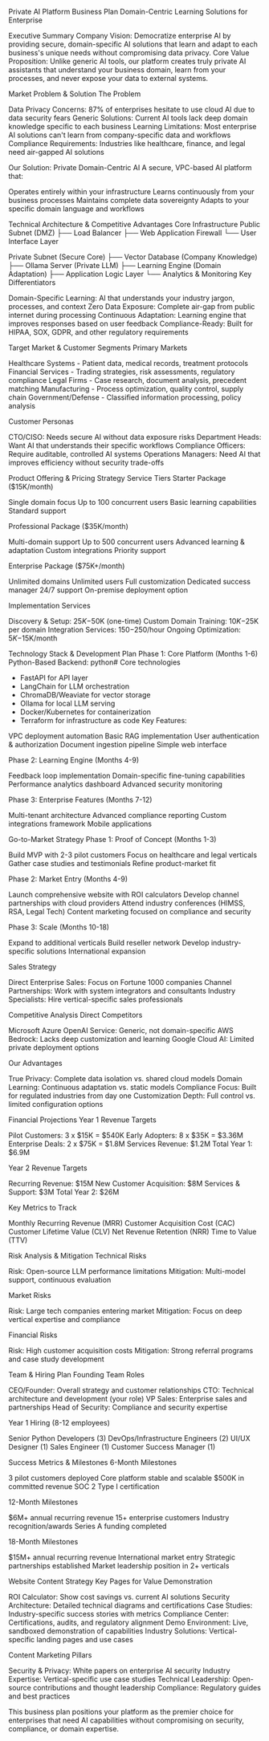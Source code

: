 Private AI Platform Business Plan
Domain-Centric Learning Solutions for Enterprise

Executive Summary
Company Vision: Democratize enterprise AI by providing secure, domain-specific AI solutions that learn and adapt to each business's unique needs without compromising data privacy.
Core Value Proposition: Unlike generic AI tools, our platform creates truly private AI assistants that understand your business domain, learn from your processes, and never expose your data to external systems.

Market Problem & Solution
The Problem

Data Privacy Concerns: 87% of enterprises hesitate to use cloud AI due to data security fears
Generic Solutions: Current AI tools lack deep domain knowledge specific to each business
Learning Limitations: Most enterprise AI solutions can't learn from company-specific data and workflows
Compliance Requirements: Industries like healthcare, finance, and legal need air-gapped AI solutions

Our Solution: Private Domain-Centric AI
A secure, VPC-based AI platform that:

Operates entirely within your infrastructure
Learns continuously from your business processes
Maintains complete data sovereignty
Adapts to your specific domain language and workflows


Technical Architecture & Competitive Advantages
Core Infrastructure
Public Subnet (DMZ)
├── Load Balancer
├── Web Application Firewall
└── User Interface Layer

Private Subnet (Secure Core)
├── Vector Database (Company Knowledge)
├── Ollama Server (Private LLM)
├── Learning Engine (Domain Adaptation)
├── Application Logic Layer
└── Analytics & Monitoring
Key Differentiators

Domain-Specific Learning: AI that understands your industry jargon, processes, and context
Zero Data Exposure: Complete air-gap from public internet during processing
Continuous Adaptation: Learning engine that improves responses based on user feedback
Compliance-Ready: Built for HIPAA, SOX, GDPR, and other regulatory requirements


Target Market & Customer Segments
Primary Markets

Healthcare Systems - Patient data, medical records, treatment protocols
Financial Services - Trading strategies, risk assessments, regulatory compliance
Legal Firms - Case research, document analysis, precedent matching
Manufacturing - Process optimization, quality control, supply chain
Government/Defense - Classified information processing, policy analysis

Customer Personas

CTO/CISO: Needs secure AI without data exposure risks
Department Heads: Want AI that understands their specific workflows
Compliance Officers: Require auditable, controlled AI systems
Operations Managers: Need AI that improves efficiency without security trade-offs


Product Offering & Pricing Strategy
Service Tiers
Starter Package ($15K/month)

Single domain focus
Up to 100 concurrent users
Basic learning capabilities
Standard support

Professional Package ($35K/month)

Multi-domain support
Up to 500 concurrent users
Advanced learning & adaptation
Custom integrations
Priority support

Enterprise Package ($75K+/month)

Unlimited domains
Unlimited users
Full customization
Dedicated success manager
24/7 support
On-premise deployment option

Implementation Services

Discovery & Setup: $25K-$50K (one-time)
Custom Domain Training: $10K-$25K per domain
Integration Services: $150-$250/hour
Ongoing Optimization: $5K-$15K/month


Technology Stack & Development Plan
Phase 1: Core Platform (Months 1-6)
Python-Based Backend:
python# Core technologies
- FastAPI for API layer
- LangChain for LLM orchestration
- ChromaDB/Weaviate for vector storage
- Ollama for local LLM serving
- Docker/Kubernetes for containerization
- Terraform for infrastructure as code
Key Features:

VPC deployment automation
Basic RAG implementation
User authentication & authorization
Document ingestion pipeline
Simple web interface

Phase 2: Learning Engine (Months 4-9)

Feedback loop implementation
Domain-specific fine-tuning capabilities
Performance analytics dashboard
Advanced security monitoring

Phase 3: Enterprise Features (Months 7-12)

Multi-tenant architecture
Advanced compliance reporting
Custom integrations framework
Mobile applications


Go-to-Market Strategy
Phase 1: Proof of Concept (Months 1-3)

Build MVP with 2-3 pilot customers
Focus on healthcare and legal verticals
Gather case studies and testimonials
Refine product-market fit

Phase 2: Market Entry (Months 4-9)

Launch comprehensive website with ROI calculators
Develop channel partnerships with cloud providers
Attend industry conferences (HIMSS, RSA, Legal Tech)
Content marketing focused on compliance and security

Phase 3: Scale (Months 10-18)

Expand to additional verticals
Build reseller network
Develop industry-specific solutions
International expansion

Sales Strategy

Direct Enterprise Sales: Focus on Fortune 1000 companies
Channel Partnerships: Work with system integrators and consultants
Industry Specialists: Hire vertical-specific sales professionals


Competitive Analysis
Direct Competitors

Microsoft Azure OpenAI Service: Generic, not domain-specific
AWS Bedrock: Lacks deep customization and learning
Google Cloud AI: Limited private deployment options

Our Advantages

True Privacy: Complete data isolation vs. shared cloud models
Domain Learning: Continuous adaptation vs. static models
Compliance Focus: Built for regulated industries from day one
Customization Depth: Full control vs. limited configuration options


Financial Projections
Year 1 Revenue Targets

Pilot Customers: 3 x $15K = $540K
Early Adopters: 8 x $35K = $3.36M
Enterprise Deals: 2 x $75K = $1.8M
Services Revenue: $1.2M
Total Year 1: $6.9M

Year 2 Revenue Targets

Recurring Revenue: $15M
New Customer Acquisition: $8M
Services & Support: $3M
Total Year 2: $26M

Key Metrics to Track

Monthly Recurring Revenue (MRR)
Customer Acquisition Cost (CAC)
Customer Lifetime Value (CLV)
Net Revenue Retention (NRR)
Time to Value (TTV)


Risk Analysis & Mitigation
Technical Risks

Risk: Open-source LLM performance limitations
Mitigation: Multi-model support, continuous evaluation

Market Risks

Risk: Large tech companies entering market
Mitigation: Focus on deep vertical expertise and compliance

Financial Risks

Risk: High customer acquisition costs
Mitigation: Strong referral programs and case study development


Team & Hiring Plan
Founding Team Roles

CEO/Founder: Overall strategy and customer relationships
CTO: Technical architecture and development (your role)
VP Sales: Enterprise sales and partnerships
Head of Security: Compliance and security expertise

Year 1 Hiring (8-12 employees)

Senior Python Developers (3)
DevOps/Infrastructure Engineers (2)
UI/UX Designer (1)
Sales Engineer (1)
Customer Success Manager (1)


Success Metrics & Milestones
6-Month Milestones

3 pilot customers deployed
Core platform stable and scalable
$500K in committed revenue
SOC 2 Type I certification

12-Month Milestones

$6M+ annual recurring revenue
15+ enterprise customers
Industry recognition/awards
Series A funding completed

18-Month Milestones

$15M+ annual recurring revenue
International market entry
Strategic partnerships established
Market leadership position in 2+ verticals


Website Content Strategy
Key Pages for Value Demonstration

ROI Calculator: Show cost savings vs. current AI solutions
Security Architecture: Detailed technical diagrams and certifications
Case Studies: Industry-specific success stories with metrics
Compliance Center: Certifications, audits, and regulatory alignment
Demo Environment: Live, sandboxed demonstration of capabilities
Industry Solutions: Vertical-specific landing pages and use cases

Content Marketing Pillars

Security & Privacy: White papers on enterprise AI security
Industry Expertise: Vertical-specific use case studies
Technical Leadership: Open-source contributions and thought leadership
Compliance: Regulatory guides and best practices

This business plan positions your platform as the premier choice for enterprises that need AI capabilities without compromising on security, compliance, or domain expertise.